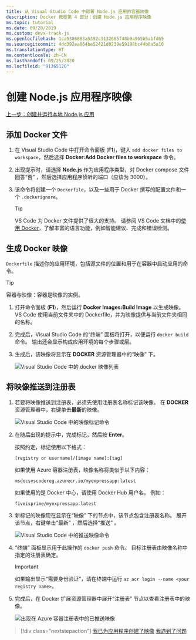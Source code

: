 ```yaml
---
title: 从 Visual Studio Code 中部署 Node.js 应用的容器映像
description: Docker 教程第 4 部分：创建 Node.js 应用程序映像
ms.topic: tutorial
ms.date: 09/20/2019
ms.custom: devx-track-js
ms.openlocfilehash: 1ca5386803a5392c3132665f48b9a965b5abfd65
ms.sourcegitcommit: 4dd392ea864be52421d0239e59198bc44b0a5a16
ms.translationtype: HT
ms.contentlocale: zh-CN
ms.lasthandoff: 09/25/2020
ms.locfileid: "91365120"
---
```

# <a name="create-your-nodejs-application-image"></a>创建 Node.js 应用程序映像

[上一步：创建并运行本地 Node.js 应用](tutorial-vscode-docker-node-03.md)

## <a name="add-docker-files"></a>添加 Docker 文件

1. 在 Visual Studio Code 中打开命令面板  (**F1**)，键入 `add docker files to workspace`，然后选择 **Docker:Add Docker files to workspace** 命令。

1. 出现提示时，请选择 **Node.js** 作为应用程序类型，对 Docker compose 文件回答“否”  ，然后选择应用程序侦听的端口（应该为 3000）。

1. 该命令将创建一个 `Dockerfile`，以及一些用于 Docker 撰写的配置文件和一个 `.dockerignore`。

    > [!TIP]
    > VS Code 为 Docker 文件提供了很大的支持。 请参阅 VS Code 文档中的[使用 Docker](https://code.visualstudio.com/docs/azure/docker)，了解丰富的语言功能，例如智能建议、完成和错误检测。

## <a name="build-a-docker-image"></a>生成 Docker 映像

`Dockerfile` 描述你的应用环境，包括源文件的位置和用于在容器中启动应用的命令。

> [!TIP]
> 容器与映像：容器是映像的实例。

1. 打开命令面板  (**F1**)，然后运行 **Docker Images:Build Image** 以生成映像。 VS Code 使用当前文件夹中的 Dockerfile，并为映像提供与当前文件夹相同的名称。

1. 完成后，Visual Studio Code 的“终端”  面板将打开，以便运行 `docker build` 命令。 输出还会显示构成应用环境的每个步骤或层。

1. 生成后，该映像将显示在 **DOCKER** 资源管理器中的“映像”  下。

    ![Visual Studio Code 中的 docker 映像列表](media/deploy-containers/image-list.png)

## <a name="push-the-image-to-a-registry"></a>将映像推送到注册表

1. 若要将映像推送到注册表，必须先使用注册表名称标记该映像。 在 **DOCKER** 资源管理器中，右键单击**最新**的映像。

    ![Visual Studio Code 中的映像标记命令](media/deploy-containers/tag-command.png)

1. 在随后出现的提示中，完成标记，然后按 **Enter**。

    按照约定，标记使用以下格式：

    `[registry or username]/[image name]:[tag]`

    如果使用 Azure 容器注册表，映像名称将类似于以下内容：

    `msdocsvscodereg.azurecr.io/myexpressapp:latest`

    如果使用的是 Docker 中心，请使用 Docker Hub 用户名。 例如：

    `fiveisprime/myexpressapp:latest`

1. 新标记的映像现在显示在“映像”  下的节点中，该节点包含注册表名称。 展开该节点，右键单击“最新”  ，然后选择“推送”  。

    ![Visual Studio Code 中的推送映像命令](media/deploy-containers/push-command.png)

1. “终端”  面板显示用于此操作的 `docker push` 命令。 目标注册表由映像名称中指定的注册表确定。

   > [!IMPORTANT]
   > 如果输出显示“需要身份验证”，请在终端中运行 `az acr login --name <your registry name>`。

1. 完成后，在 Docker 扩展资源管理器中展开“注册表”  节点以查看注册表中的映像。

    ![出现在 Azure 容器注册表中的已推送映像](media/deploy-containers/image-in-acr.png)

> [!div class="nextstepaction"]
> [我已为应用程序创建了映像](tutorial-vscode-docker-node-05.md) [我遇到了问题](https://www.research.net/r/PWZWZ52?tutorial=docker-extension&step=containerize-app)
